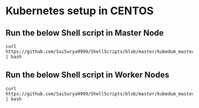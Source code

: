 # Kubernetes setup in CENTOS

## Run the below Shell script in Master Node
```
curl https://github.com/SaiSurya9999/ShellScripts/blob/master/kubedum_master_node.sh | bash
```

## Run the below Shell script in Worker Nodes
```
curl https://github.com/SaiSurya9999/ShellScripts/blob/master/kubedum_master_node.sh | bash
```
